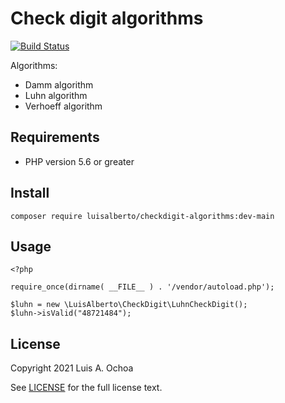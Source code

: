 # Check digit algorithms
[![Build Status](https://app.travis-ci.com/aochoae/checkdigit-algorithms-php.svg?branch=main)](https://app.travis-ci.com/aochoae/checkdigit-algorithms-php)

Algorithms:

* Damm algorithm
* Luhn algorithm
* Verhoeff algorithm

## Requirements

* PHP version 5.6 or greater

## Install

    composer require luisalberto/checkdigit-algorithms:dev-main

## Usage

    <?php
    
    require_once(dirname( __FILE__ ) . '/vendor/autoload.php');

    $luhn = new \LuisAlberto\CheckDigit\LuhnCheckDigit();
    $luhn->isValid("48721484");

## License

Copyright 2021 Luis A. Ochoa

See [LICENSE](LICENSE) for the full license text.
